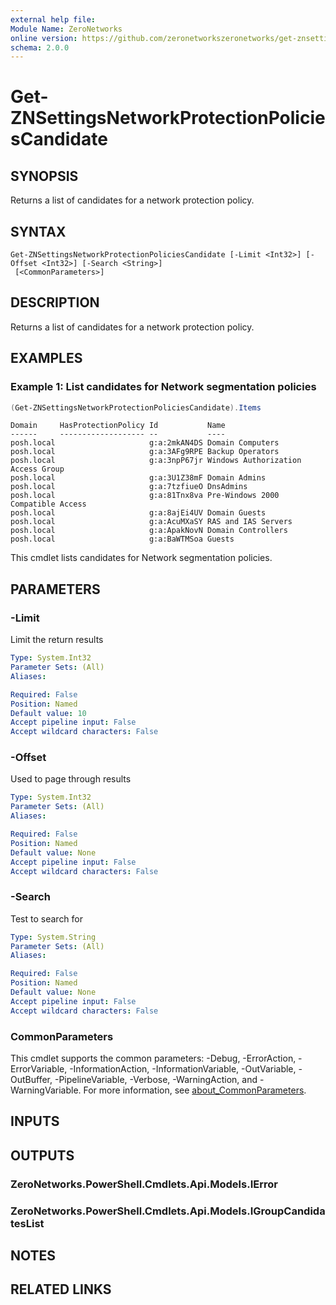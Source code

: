 ```yaml
---
external help file:
Module Name: ZeroNetworks
online version: https://github.com/zeronetworkszeronetworks/get-znsettingsnetworkprotectionpoliciescandidate
schema: 2.0.0
---
```


# Get-ZNSettingsNetworkProtectionPoliciesCandidate

## SYNOPSIS
Returns a list of candidates for a network protection policy.

## SYNTAX

```
Get-ZNSettingsNetworkProtectionPoliciesCandidate [-Limit <Int32>] [-Offset <Int32>] [-Search <String>]
 [<CommonParameters>]
```

## DESCRIPTION
Returns a list of candidates for a network protection policy.

## EXAMPLES

### Example 1: List candidates for Network segmentation policies
```powershell
(Get-ZNSettingsNetworkProtectionPoliciesCandidate).Items
```

```output
Domain     HasProtectionPolicy Id           Name
------     ------------------- --           ----
posh.local                     g:a:2mkAN4DS Domain Computers
posh.local                     g:a:3AFg9RPE Backup Operators
posh.local                     g:a:3npP67jr Windows Authorization Access Group
posh.local                     g:a:3U1Z38mF Domain Admins
posh.local                     g:a:7tzfiueO DnsAdmins
posh.local                     g:a:81Tnx8va Pre-Windows 2000 Compatible Access
posh.local                     g:a:8ajEi4UV Domain Guests
posh.local                     g:a:AcuMXaSY RAS and IAS Servers
posh.local                     g:a:ApakNovN Domain Controllers
posh.local                     g:a:BaWTMSoa Guests
```

This cmdlet lists candidates for Network segmentation policies.

## PARAMETERS

### -Limit
Limit the return results

```yaml
Type: System.Int32
Parameter Sets: (All)
Aliases:

Required: False
Position: Named
Default value: 10
Accept pipeline input: False
Accept wildcard characters: False
```

### -Offset
Used to page through results

```yaml
Type: System.Int32
Parameter Sets: (All)
Aliases:

Required: False
Position: Named
Default value: None
Accept pipeline input: False
Accept wildcard characters: False
```

### -Search
Test to search for

```yaml
Type: System.String
Parameter Sets: (All)
Aliases:

Required: False
Position: Named
Default value: None
Accept pipeline input: False
Accept wildcard characters: False
```

### CommonParameters
This cmdlet supports the common parameters: -Debug, -ErrorAction, -ErrorVariable, -InformationAction, -InformationVariable, -OutVariable, -OutBuffer, -PipelineVariable, -Verbose, -WarningAction, and -WarningVariable. For more information, see [about_CommonParameters](http://go.microsoft.com/fwlink/?LinkID=113216).

## INPUTS

## OUTPUTS

### ZeroNetworks.PowerShell.Cmdlets.Api.Models.IError

### ZeroNetworks.PowerShell.Cmdlets.Api.Models.IGroupCandidatesList

## NOTES

## RELATED LINKS

